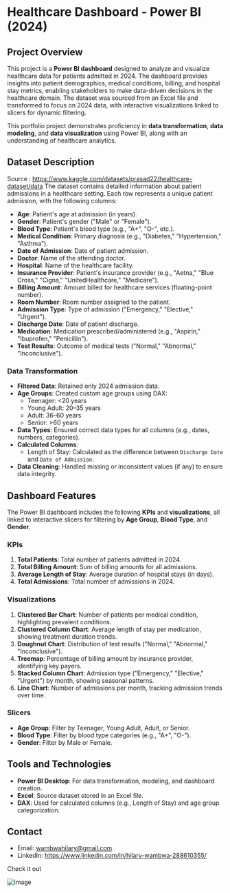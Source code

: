 # Healthcare Dashboard - Power BI (2024)

## Project Overview
This project is a **Power BI dashboard** designed to analyze and visualize healthcare data for patients admitted in 2024. The dashboard provides insights into patient demographics, medical conditions, billing, and hospital stay metrics, enabling stakeholders to make data-driven decisions in the healthcare domain. The dataset was sourced from an Excel file and transformed to focus on 2024 data, with interactive visualizations linked to slicers for dynamic filtering.

This portfolio project demonstrates proficiency in **data transformation**, **data modeling**, and **data visualization** using Power BI, along with an understanding of healthcare analytics.

## Dataset Description
Source : https://www.kaggle.com/datasets/prasad22/healthcare-dataset/data
The dataset contains detailed information about patient admissions in a healthcare setting. Each row represents a unique patient admission, with the following columns:

- **Age**: Patient's age at admission (in years).
- **Gender**: Patient's gender ("Male" or "Female").
- **Blood Type**: Patient's blood type (e.g., "A+", "O-", etc.).
- **Medical Condition**: Primary diagnosis (e.g., "Diabetes," "Hypertension," "Asthma").
- **Date of Admission**: Date of patient admission.
- **Doctor**: Name of the attending doctor.
- **Hospital**: Name of the healthcare facility.
- **Insurance Provider**: Patient's insurance provider (e.g., "Aetna," "Blue Cross," "Cigna," "UnitedHealthcare," "Medicare").
- **Billing Amount**: Amount billed for healthcare services (floating-point number).
- **Room Number**: Room number assigned to the patient.
- **Admission Type**: Type of admission ("Emergency," "Elective," "Urgent").
- **Discharge Date**: Date of patient discharge.
- **Medication**: Medication prescribed/administered (e.g., "Aspirin," "Ibuprofen," "Penicillin").
- **Test Results**: Outcome of medical tests ("Normal," "Abnormal," "Inconclusive").

### Data Transformation
- **Filtered Data**: Retained only 2024 admission data.
- **Age Groups**: Created custom age groups using DAX:
  - Teenager: <20 years
  - Young Adult: 20–35 years
  - Adult: 36–60 years
  - Senior: >60 years
- **Data Types**: Ensured correct data types for all columns (e.g., dates, numbers, categories).
- **Calculated Columns**:
  - Length of Stay: Calculated as the difference between `Discharge Date` and `Date of Admission`.
- **Data Cleaning**: Handled missing or inconsistent values (if any) to ensure data integrity.

## Dashboard Features
The Power BI dashboard includes the following **KPIs** and **visualizations**, all linked to interactive slicers for filtering by **Age Group**, **Blood Type**, and **Gender**.

### KPIs
1. **Total Patients**: Total number of patients admitted in 2024.
2. **Total Billing Amount**: Sum of billing amounts for all admissions.
3. **Average Length of Stay**: Average duration of hospital stays (in days).
4. **Total Admissions**: Total number of admissions in 2024.

### Visualizations
1. **Clustered Bar Chart**: Number of patients per medical condition, highlighting prevalent conditions.
2. **Clustered Column Chart**: Average length of stay per medication, showing treatment duration trends.
3. **Doughnut Chart**: Distribution of test results ("Normal," "Abnormal," "Inconclusive").
4. **Treemap**: Percentage of billing amount by insurance provider, identifying key payers.
5. **Stacked Column Chart**: Admission type ("Emergency," "Elective," "Urgent") by month, showing seasonal patterns.
6. **Line Chart**: Number of admissions per month, tracking admission trends over time.

### Slicers
- **Age Group**: Filter by Teenager, Young Adult, Adult, or Senior.
- **Blood Type**: Filter by blood type categories (e.g., "A+", "O-").
- **Gender**: Filter by Male or Female.

## Tools and Technologies
- **Power BI Desktop**: For data transformation, modeling, and dashboard creation.
- **Excel**: Source dataset stored in an Excel file.
- **DAX**: Used for calculated columns (e.g., Length of Stay) and age group categorization.

## Contact
- Email: wambwahilary@gmail.com
- LinkedIn: https://www.linkedin.com/in/hilary-wambwa-288610355/

Check it out

![image](https://github.com/user-attachments/assets/a12e2dca-8042-4a3d-a22b-983fae84766f)
